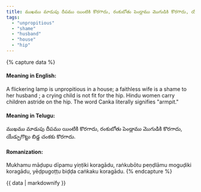```yaml
---
title: ముఖము మాడుపు దీపము యింటికి కొరగాదు, రంకుబోతు పెండ్లాము మొగుడికి కొరగాదు, యేడ్పుగొట్టు బిడ్డ చంకకు కొరగాదు.
tags:
  - "unpropitious"
  - "shame"
  - "husband"
  - "house"
  - "hip"
---
```


{% capture data %}
#### Meaning in English:
A flickering lamp is unpropitious in a house; a faithless wife is a shame to her husband ; a crying child is not fit for the hip.
Hindu women carry children astride on the hip. The word Canka literally signifies "armpit."

#### Meaning in Telugu:
ముఖము మాడుపు దీపము యింటికి కొరగాదు, రంకుబోతు పెండ్లాము మొగుడికి కొరగాదు, యేడ్పుగొట్టు బిడ్డ చంకకు కొరగాదు.

#### Romanization:
Mukhamu māḍupu dīpamu yiṇṭiki koragādu, raṅkubōtu peṇḍlāmu moguḍiki koragādu, yēḍpugoṭṭu biḍḍa caṅkaku koragādu.
{% endcapture %}

{{ data | markdownify }}

